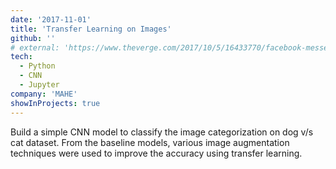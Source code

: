 ```yaml
---
date: '2017-11-01'
title: 'Transfer Learning on Images'
github: ''
# external: 'https://www.theverge.com/2017/10/5/16433770/facebook-messenger-apple-music-bot-song-streaming'
tech:
  - Python
  - CNN
  - Jupyter
company: 'MAHE'
showInProjects: true
---
```


Build a simple CNN model to classify the image categorization on dog v/s cat dataset. From the baseline models, various image augmentation techniques were used to improve the accuracy using transfer learning.
